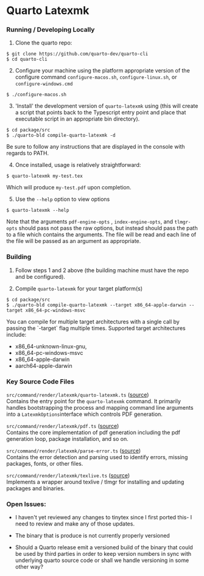 # Quarto Latexmk

### Running / Developing Locally

1)  Clone the quarto repo:

``` {.bash}
$ git clone https://github.com/quarto-dev/quarto-cli
$ cd quarto-cli
```

2)  Configure your machine using the platform appropriate version of the configure command `configure-macos.sh`, `configure-linux.sh`, or `configure-windows.cmd`

``` {.bash}
$ ./configure-macos.sh 
```

3)  'Install' the development version of `quarto-latexmk` using (this will create a script that points back to the Typescript entry point and place that executable script in an appropriate bin directory).

``` {.bash}
$ cd package/src
$ ./quarto-bld compile-quarto-latexmk -d
```

Be sure to follow any instructions that are displayed in the console with regards to PATH.

4)  Once installed, usage is relatively straightforward:

``` {.bash}
$ quarto-latexmk my-test.tex
```

Which will produce `my-test.pdf` upon completion.

5)  Use the `--help` option to view options

``` {.bash}
$ quarto-latexmk --help
```

Note that the arguments `pdf-engine-opts` , `index-engine-opts`, and `tlmgr-opts` should pass not pass the raw options, but instead should pass the path to a file which contains the arguments. The file will be read and each line of the file will be passed as an argument as appropriate.

### Building

1)  Follow steps 1 and 2 above (the building machine must have the repo and be configured).

2)  Compile `quarto-latexmk` for your target platform(s)

``` {.bash}
$ cd package/src
$ ./quarto-bld compile-quarto-latexmk --target x86_64-apple-darwin --target x86_64-pc-windows-msvc
```

You can compile for multiple target architectures with a single call by passing the \`-target\` flag multiple times. Supported target architectures include:

-   x86_64-unknown-linux-gnu,
-   x86_64-pc-windows-msvc
-   x86_64-apple-darwin
-   aarch64-apple-darwin

### Key Source Code Files

`src/command/render/latexmk/quarto-latexmk.ts` ([source](https://github.com/quarto-dev/quarto-cli/blob/main/src/command/render/latexmk/quarto-latexmk.ts))\
Contains the entry point for the `quarto-latexmk` command. It primarily handles bootstrapping the process and mapping command line arguments into a `LatexmkOptions`interface which controls PDF generation.

`src/command/render/latexmk/pdf.ts` ([source](https://github.com/quarto-dev/quarto-cli/blob/main/src/command/render/latexmk/pdf.ts))\
Contains the core implementation of pdf generation including the pdf generation loop, package installation, and so on.

`src/command/render/latexmk/parse-error.ts` ([source](https://github.com/quarto-dev/quarto-cli/blob/main/src/command/render/latexmk/parse-error.ts))\
Contains the error detection and parsing used to identify errors, missing packages, fonts, or other files.

`src/command/render/latexmk/texlive.ts` ([source](https://github.com/quarto-dev/quarto-cli/blob/main/src/command/render/latexmk/texlive.ts))\
Implements a wrapper around texlive / tlmgr for installing and updating packages and binaries.

### Open Issues:

-   I haven't yet reviewed any changes to tinytex since I first ported this- I need to review and make any of those updates.

-   The binary that is produce is not currently properly versioned

-   Should a Quarto release emit a versioned build of the binary that could be used by third parties in order to keep version numbers in sync with underlying quarto source code or shall we handle versioning in some other way?
